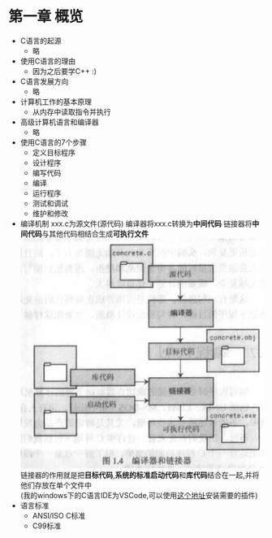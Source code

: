 # 第一章 概览

- C语言的起源
    - 略
- 使用C语言的理由
    - 因为之后要学C++ :)
- C语言发展方向
    - 略
- 计算机工作的基本原理
    - 从内存中读取指令并执行
- 高级计算机语言和编译器
    - 略
- 使用C语言的7个步骤
	- 定义目标程序
	- 设计程序
	- 编写代码
	- 编译
	- 运行程序
	- 测试和调试
	- 维护和修改
- 编译机制
	xxx.c为源文件(源代码)
	编译器将xxx.c转换为**中间代码**
	链接器将**中间代码**与其他代码相结合生成**可执行文件**<br>
	![图1.4](https://github.com/catchyan/learnWG/blob/main/resource/img/C-1.4.JPG)<br>
	链接器的作用就是把**目标代码**,**系统的标准启动代码**和**库代码**结合在一起,并将他们存放在单个文件中<br>
	(我的windows下的C语言IDE为VSCode,可以使用[这个地址](https://guyutongxue.github.io/VSCodeConfigHelper/)安装需要的插件)
- 语言标准
	- ANSI/ISO C标准
	- C99标准